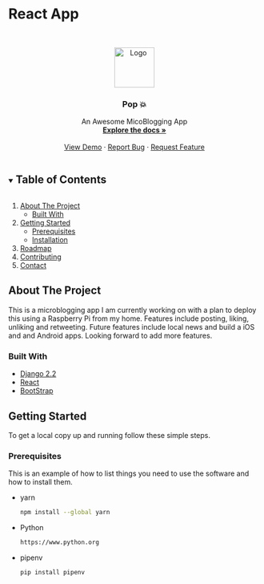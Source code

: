 # React App

<!-- PROJECT LOGO -->
<br />
<p align="center">
  <a href="https://github.com/lalebdi/Pop">
    <img src="images/logo.png" alt="Logo" width="80" height="80">
  </a>

  <h3 align="center">Pop 💥</h3>

  <p align="center">
    An Awesome MicoBlogging App
    <br />
    <a href="https://github.com/lalebdi/Pop"><strong>Explore the docs »</strong></a>
    <br />
    <br />
    <a href="https://github.com/lalebdi/Pop">View Demo</a>
    ·
    <a href="https://github.com/lalebdi/Pop/issues">Report Bug</a>
    ·
    <a href="https://github.com/lalebdi/Pop/issues">Request Feature</a>
  </p>
</p>



<!-- TABLE OF CONTENTS -->
<details open="open">
  <summary><h2 style="display: inline-block">Table of Contents</h2></summary>
  <ol>
    <li>
      <a href="#about-the-project">About The Project</a>
      <ul>
        <li><a href="#built-with">Built With</a></li>
      </ul>
    </li>
    <li>
      <a href="#getting-started">Getting Started</a>
      <ul>
        <li><a href="#prerequisites">Prerequisites</a></li>
        <li><a href="#installation">Installation</a></li>
      </ul>
    </li>
    <!-- <li><a href="#usage">Usage</a></li> -->
    <li><a href="#roadmap">Roadmap</a></li>
    <li><a href="#contributing">Contributing</a></li>
    <li><a href="#contact">Contact</a></li>
  </ol>
</details>


<!-- ABOUT THE PROJECT -->
## About The Project

<!-- [![Product Name Screen Shot][product-screenshot]](https://example.com) -->

This is a microblogging app I am currently working on with a plan to deploy this using a Raspberry Pi from my home. Features include posting, liking, unliking and retweeting. Future features include local news and build a iOS and and Android apps. Looking forward to add more features.


### Built With

* [Django 2.2](https://www.djangoproject.com)
* [React](https://reactjs.org)
* [BootStrap](https://getbootstrap.com/docs/4.4/getting-started/introduction/)


<!-- GETTING STARTED -->
## Getting Started

To get a local copy up and running follow these simple steps.

### Prerequisites

This is an example of how to list things you need to use the software and how to install them.
* yarn
  ```sh
  npm install --global yarn
  ```
* Python
  ```sh
  https://www.python.org
  ```
* pipenv
  ```sh
  pip install pipenv
  ```




